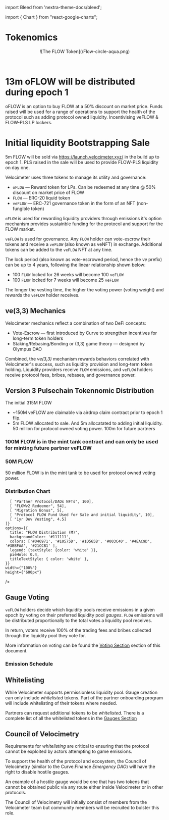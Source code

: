 import Bleed from 'nextra-theme-docs/bleed';

import { Chart } from "react-google-charts";

# Tokenomics

<Bleed>
<div align="center">
  ![The FLOW Token](/Flow-circle-aqua.png)
</div>
</Bleed>

&nbsp;

# 13m oFLOW will be distributed during epoch 1

oFLOW is an option to buy FLOW at a 50% discount on market price.
Funds raised will be used for a range of operations to support the health of the protocol such as adding protocol owned liquidity. Incentivising veFLOW & FLOW-PLS LP lockers.

# Initial liquidity Bootstrapping Sale

5m FLOW will be sold via https://launch.velocimeter.xyz/ in the build up to epoch 1. PLS raised in the sale will be used to provide FLOW-PLS liquidity on day one.


Velocimeter uses three tokens to manage its utility and governance:

- `oFLOW` &mdash; Reward token for LPs. Can be redeemed at any time @ 50% discount on market price of FLOW
- `FLOW` &mdash; ERC-20 liquid token
- `veFLOW` &mdash; ERC-721 governance token in the form of an NFT
  (non-fungible token)

`oFLOW` is used for rewarding liquidity providers through emissions it's option mechanism provides sustainble funding for the protocol and support for the FLOW market.

`veFLOW` is used for governance. Any `FLOW` holder can vote-escrow their tokens and
receive a `veFLOW` (also known as veNFT) in exchange. Additional tokens can be
added to the `veFLOW` NFT at any time.

The lock period (also known as vote-escrowed period, hence the _ve_ prefix) can be up
to 4 years, following the linear relationship shown below:

- 100 `FLOW` locked for 26 weeks will become 100 `veFLOW`
- 100 `FLOW` locked for 7 weeks will become 25 `veFLOW`

The longer the vesting time, the higher the voting power (voting weight) and
rewards the `veFLOW` holder receives.

## ve(3,3) Mechanics

Velocimeter mechanics reflect a combination of two DeFi concepts:

- Vote-Escrow &mdash; first introduced by Curve to strengthen incentives for long-term token holders
- Staking/Rebasing/Bonding or (3,3) game theory &mdash; designed by Olympus DAO

Combined, the _ve(3,3)_ mechanism rewards behaviors correlated with Velocimeter's success, such as
liquidity provision and long-term token holding. Liquidity providers receive `FLOW` emissions,
and `veFLOW` holders receive protocol fees, bribes, rebases, and governance power.


## Version 3 Pulsechain Tokennomic Distribution


The initial 315M FLOW
* ~150M veFLOW are claimable via airdrop claim contract prior to epoch 1 flip.
* 5m FLOW allocated to sale. And 5m allocatated to adding initial liquidity.
50 million for protocol owned voting power.
100m for future partners

### 100M FLOW is in the mint tank contract and can only be used for minting future partner veFLOW


### 50M FLOW
50 million FLOW is in the mint tank to be used for protocol owned voting power.

### Distribution Chart

<Bleed>
  <Chart
    chartType="PieChart"
    data={[
      [ "Receivers", "Amount" ],
      [ "Snapshot veFLOW", 150],
      [ "Protocol Owned NFTs", 50 ],
      
      [ "Partner Protocol/DAOs NFTs", 100],
      [ "FLOWv2 Redeemer", 54],
      [ "Migration Bonus", 5],
      [ "Protocol FLOW Fund Used for Sale and initial liquidity", 10],
      [ "1yr Dev Vesting", 4.5]
    ]}
    options={{
      title: "FLOW Distribution (M)",
      backgroundColor: '#111111',
      colors: ['#046971', '#10575D', '#1D565B', '#003C40', '#4EAC9D', '#3BBFAA', '#21CCB1' ],
      legend: {textStyle: {color: 'white' }},
      pieHole: 0.4,
      titleTextStyle: { color: 'white' },
    }}
    width={"100%"}
    height={"600px"}
  />
</Bleed>



## Gauge Voting

`veFLOW` holders decide which liquidity pools receive emissions in a given epoch by
voting on their preferred liquidity pool _gauges_. `FLOW` emissions will be distributed
proportionally to the total votes a liquidity pool receives.

In return, voters receive 100% of the trading fees and bribes collected through the
liquidity pool they vote for.

More information on voting can be found the [Voting Section](/voting) section of this document.

### Emission Schedule

<Bleed>
  <Chart
    chartType="LineChart"
    data={[
      ["Week", "LP Emissions", "veRebase (@50% locking rate)", "Total Supply"],
      ["1", 15, 0, 300],
      ["50", 9.1, 2, 750],
      ["100", 5.5, 1.5, 1125],
      ["150", 3.3, 1, 1275],
      ["200", 2, 0.5, 1350]
    ]}
    options={{
      title: "FLOW Emissions (M)",
      curveType: 'function',
      aggregationTarget: 'series',
      selectionMode: 'multiple',
      legend: { position: "top", textStyle: {color: 'white'}},
      series: {
        0: { targetAxisIndex: 0 },
        1: { targetAxisIndex: 0 },
        2: { targetAxisIndex: 1 },
      },
      vAxes: {
        1: { title: "Total Supply", titleTextStyle: { color: 'white' }},
        0: { title: "Epoch Distribution", titleTextStyle: { color: 'white' }}
      },
      hAxis: {
        title: "Week", titleTextStyle: { color: 'white' },
      },
      backgroundColor: '#111111',
      lineWidth: 3,
      colors: ['#79F8DB', '#2180DF', '#EA1000', '#59BFD8', '#0281FF'],
      legend: {textStyle: {color: 'white'}},
      titleTextStyle: { color: 'white' },
    }}
    width={"100%"}
    height={"600px"}
  />
</Bleed>

## Whitelisting

While Velocimeter supports permissionless liquidity pool. Gauge creation can
only include _whitelisted_ tokens. Part of the partner onboarding program will include whitelisting of their tokens where needed.

Partners can request additional tokens to be _whitelisted_.
There is a complete list of all the whitelisted tokens in the [Gauges Section](/gauges)

## Council of Velocimetry

Requirements for _whitelisting_ are critical to ensuring that the protocol cannot
be exploited by actors attempting to game emissions.

To support the health of the protocol and ecosystem, the Council of Velocimetry (similar to the Curve.Finance _Emergency DAO_)
will have the right to disable hostile gauges.

An example of a hostile gauge would be one that has two tokens that cannot be obtained public via any route either inside Velocimeter or in other protocols.

The Council of Velocimetry will initially consist of members from the Velocimeter team but community members will be recruited to bolster this role.



